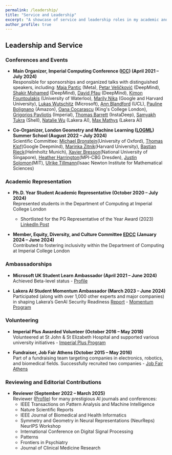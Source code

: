 ```yaml
---
permalink: /leadership/
title: "Service and Leadership"
excerpt: "A showcase of service and leadership roles in my academic and professional journey."
author_profile: true
---
```


## Leadership and Service  

### Conferences and Events  

- **Main Organizer, Imperial Computing Conference ([ICC](https://bit.ly/icc22)) (April 2021 – July 2024)**  
   Responsible for sponsorships and organized talks with distinguished speakers, including: [Maja Pantic](https://eur03.safelinks.protection.outlook.com/GetUrlReputation) (Meta), [Petar Veličković](https://petar-v.com/) (DeepMind), [Shakir Mohamed](https://shakirm.com/) (DeepMind), [David Pfau](http://davidpfau.com) (DeepMind), [Kimon Fountoulakis](https://uwaterloo.ca/data-science/about/people/kimon-fountoulakis) (University of Waterloo), [Marily Nika](https://www.imperial.ac.uk/Stories/alumni-awards-2021-marily/) (Google and Harvard University), [Lukas Wutschitz](https://www.microsoft.com/en-us/research/people/luwutsch/) (Microsoft), [Ann Blandford](https://www.ucl.ac.uk/pals/people/ann-blandford) (UCL), [Pauline Bolignano](https://www.amazon.science/author/pauline-bolignano) (Amazon), [Oana Cocarascu](https://www.kcl.ac.uk/people/oana-cocarascu) (King's College London), [Grigorios Pavliotis](https://www.imperial.ac.uk/people/g.pavliotis) (Imperial), [Thomas Barrett](https://scholar.google.co.uk/citations?user=nJa1KGIAAAAJ&hl=en) (InstaDeep), [Samyakh Tukra](https://scholar.google.co.uk/citations?user=Mkxk50oAAAAJ&hl=en) (Shell), [Natalie Wu](https://www.lakera.ai/about) (Lakera AI), [Max Mathys](https://www.lakera.ai/about) (Lakera AI)
 
- **Co-Organizer, London Geometry and Machine Learning ([LOGML](https://www.logml.ai/)) Summer School (August 2022 – July 2024)**  
   Scientific Committee: [Michael Bronstein](https://www.cs.ox.ac.uk/people/michael.bronstein/)(University of Oxford), [Thomas Kipf](https://tkipf.github.io)(Google Deepmind), [Marinka Zitnik](https://zitniklab.hms.harvard.edu)(Harvard University), [Bastian Rieck](https://bastian.rieck.me)(Helmholtz Munich), [Xavier Bresson](https://graphdeeplearning.github.io/authors/xavier-bresson/)(National University of Singapore), [Heather Harrington](https://people.maths.ox.ac.uk/harrington/)(MPI-CBG Dresden), [Justin Solomon](http://people.csail.mit.edu/jsolomon/)(MIT), [Ulrike Tillmann](https://people.maths.ox.ac.uk/tillmann/)(Isaac Newton Institute for Mathematical Sciences)   

### Academic Representation  

- **Ph.D. Year Student Academic Representative (October 2020 – July 2024)**  
   Represented students in the Department of Computing at Imperial College London  
   - Shortlisted for the PG Representative of the Year Award (2023)  
   [LinkedIn Post](https://www.linkedin.com/posts/konstantinos-barmpas_super-happy-to-be-shortlisted-for-the-pg-activity-7077236833759158272-NQTI?utm_source=share&utm_medium=member_desktop)

- **Member, Equity, Diversity, and Culture Committee [EDCC](https://www.imperial.ac.uk/computing/about/equality-and-diversity/edcc/) (January 2024 – June 2024)**  
   Contributed to fostering inclusivity within the Department of Computing at Imperial College London
  
### Ambassadorships  

- **Microsoft UK Student Learn Ambassador (April 2021 – June 2024)**  
   Achieved Beta-level status - [Profile](https://studentambassadors.microsoft.com/en-US/profile/106866)  

- **Lakera AI Student Momentum Ambassador (March 2023 – June 2024)**  
   Participated (along with over 1,000 other experts and major companies) in shaping Lakera’s GenAI Security Readiness [Report](https://www.lakera.ai/genai-security-report-2024) - [Momentum Program](https://www.lakera.ai/momentum)  

### Volunteering  

- **Imperial Plus Awarded Volunteer (October 2016 – May 2018)**  
   Volunteered at St John & St Elizabeth Hospital and supported various university initiatives - [Imperial Plus Program](https://www-d7.imperialcollegeunion.org/social-action/imperial-plus/recognition)  

- **Fundraiser, Job Fair Athens (October 2015 – May 2016)**  
   Part of a fundraising team targeting companies in electronics, robotics, and biomedical fields. Successfully recruited two companies - [Job Fair Athens](https://www.jobfairathens.gr/)  

### Reviewing and Editorial Contributions  

- **Reviewer (September 2022 – March 2025)**  
   Reviewer ([Profile](https://www.webofscience.com/wos/author/record/GXW-2915-2022)) for many prestigious AI journals and conferences:
  - IEEE Transactions on Pattern Analysis and Machine Intelligence
  - Nature Scientific Reports
  - IEEE Journal of Biomedical and Health Informatics
  - Symmetry and Geometry in Neural Representations (NeurReps) NeurIPS Workshop
  - International Conference on Digital Signal Processing
  - Patterns
  - Frontiers in Psychiatry
  - Journal of Clinical Medicine Research
